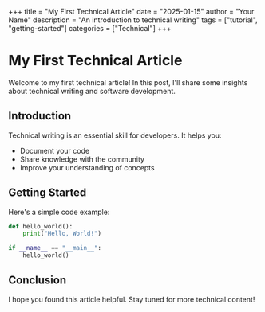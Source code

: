+++
title = "My First Technical Article"
date = "2025-01-15"
author = "Your Name"
description = "An introduction to technical writing"
tags = ["tutorial", "getting-started"]
categories = ["Technical"]
+++

# My First Technical Article

Welcome to my first technical article! In this post, I'll share some insights about technical writing and software development.

## Introduction

Technical writing is an essential skill for developers. It helps you:

- Document your code
- Share knowledge with the community
- Improve your understanding of concepts

## Getting Started

Here's a simple code example:

```python
def hello_world():
    print("Hello, World!")

if __name__ == "__main__":
    hello_world()
```

## Conclusion

I hope you found this article helpful. Stay tuned for more technical content!

